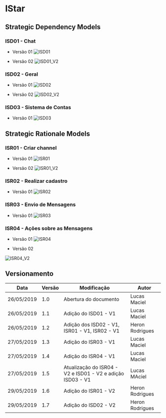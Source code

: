 # IStar

## Strategic Dependency Models

### ISD01 - Chat

* Versão 01
![ISD01](../img/Modelagem/isd_chat_v1.png)

* Versão 02
![ISD01_V2](../img/Modelagem/isd_chat_v2.png)

### ISD02 - Geral

* Versão 01
![ISD02](../img/Modelagem/i_sd_geral_v1.jpg)

* Versão 02
![ISD02_V2](../img/Modelagem/i_sd_geral_v2.jpg)

### ISD03 - Sistema de Contas

* Versão 01
![ISD03](../img/Modelagem/isd_accounts_system_v1.png)

## Strategic Rationale Models

### ISR01 - Criar channel

* Versão 01
![ISR01](../img/Modelagem/i_sr_channel_v1.jpg)

* Versão 02
![ISR01_V2](../img/Modelagem/i_sr_channel_v2.jpg)

### ISR02 - Realizar cadastro

* Versão 01
![ISR02](../img/Modelagem/i_sr_cadastro_v1.jpg)

### ISR03 - Envio de Mensagens

* Versão 01
![ISR03](../img/Modelagem/isr_send_message_v1.png)

### ISR04 - Ações sobre as Mensagens

* Versão 01
![ISR04](../img/Modelagem/isr_message_actions_v1.png)

* Versão 02

![ISR04_V2](../img/Modelagem/isr_message_actions_v2.png)

## Versionamento

| Data | Versão | Modificação | Autor |
|  --- | ------ | ----------- | ----- |
| 26/05/2019 | 1.0 | Abertura do documento | Lucas Maciel |
| 26/05/2019 | 1.1 | Adição do ISD01 - V1 | Lucas Maciel |
| 26/05/2019 | 1.2 | Adição dos ISD02 - V1, ISR01 - V1, ISR02 - V1 | Heron Rodrigues |
| 27/05/2019 | 1.3 | Adição do ISR03 - V1 | Lucas Maciel |
| 27/05/2019 | 1.4 | Adição do ISR04 - V1 | Lucas Maciel |
| 27/05/2019 | 1.5 | Atualização do ISR04 - V2 e ISD01 - V2 e adição ISD03 - V1 | Lucas MAciel |
| 29/05/2019 | 1.6 | Adição do ISR01 - V2 | Heron Rodrigues |
| 29/05/2019 | 1.7 | Adição do ISD02 - V2 | Heron Rodrigues |
